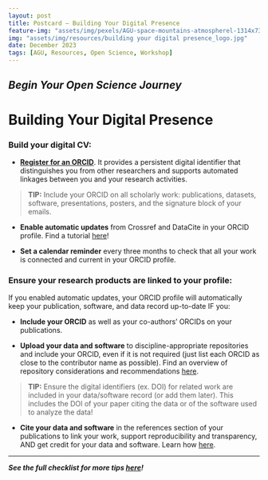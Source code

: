 ```yaml
---
layout: post
title: Postcard – Building Your Digital Presence
feature-img: "assets/img/pexels/AGU-space-mountains-atmospherel-1314x739.jpg"
img: "assets/img/resources/building your digital presence_logo.jpg"
date: December 2023
tags: [AGU, Resources, Open Science, Workshop]
---
```

## _Begin Your Open Science Journey_
# Building Your Digital Presence

### Build your digital CV:
* [**Register for an ORCID**](https://orcid.org). It provides a persistent digital identifier that distinguishes you from other researchers and supports automated linkages between you and your research activities. 

> **TIP:** Include your ORCID on all scholarly work: publications, datasets, software, presentations, posters, and the signature block of your emails.

* **Enable automatic updates** from Crossref and DataCite in your ORCID profile. Find a tutorial [here](https://data.agu.org/resources/digital-presence)!

* **Set a calendar reminder** every three months to check that all your work is connected and current in your ORCID profile.

### Ensure your research products are linked to your profile:
If you enabled automatic updates, your ORCID profile will automatically keep your publication, software, and data record up-to-date IF you:

* **Include your ORCID** as well as your co-authors’ ORCIDs on your publications.

* **Upload your data and software** to discipline-appropriate repositories and include your ORCID, even if it is not required (just list each ORCID as close to the contributor name as possible). Find an overview of repository considerations and recommendations [here](https://data.agu.org/resources/useful-domain-repositories).

> **TIP:** Ensure the digital identifiers (ex. DOI) for related work are included in your data/software record (or add them later). 
> This includes the DOI of your paper citing the data or of the software used to analyze the data!

* **Cite your data and software** in the references section of your publications to link your work, support reproducibility and transparency, AND get credit for your data and software. Learn how [here](https://www.agu.org/publish-with-agu/publish/author-resources/data-and-software-for-authors#guidance).

---
***See the full checklist for more tips [here](https://doi.org/10.5281/zenodo.4706118)!***

